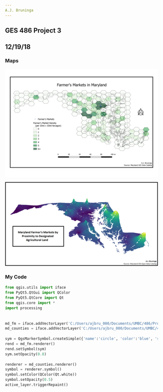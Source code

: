 ```yaml
---
A.J. Bruninga
---
```

GES 486 Project 3
---
12/19/18
---




### Maps

![Alt Text](https://github.com/ajbruninga/ajbruninga.github.io/blob/master/bruninga_project_3/md_fm_hex.png)


![Alt Text](https://github.com/ajbruninga/ajbruninga.github.io/blob/master/bruninga_project_3/md_fm_cnt.png)


### My Code
```python
from qgis.utils import iface
from PyQt5.QtGui import QColor
from PyQt5.QtCore import Qt
from qgis.core import *
import processing


md_fm = iface.addVectorLayer('C:/Users/ajbru_000/Documents/UMBC/486/Project_3/shapefiles/md_fm_proj.shp', 'MD Farmers Markets', 'ogr')
md_counties = iface.addVectorLayer('C:/Users/ajbru_000/Documents/UMBC/486/Project_3/shapefiles/md_counties.shp', 'MD Counties', 'ogr')

sym = QgsMarkerSymbol.createSimple({'name':'circle', 'color':'blue', 'size':'0.4'})
rend = md_fm.renderer()
rend.setSymbol(sym)
sym.setOpacity(0.8)

renderer = md_counties.renderer()
symbol = renderer.symbol()
symbol.setColor(QColor(Qt.white))
symbol.setOpacity(0.5)
active_layer.triggerRepaint()
```
